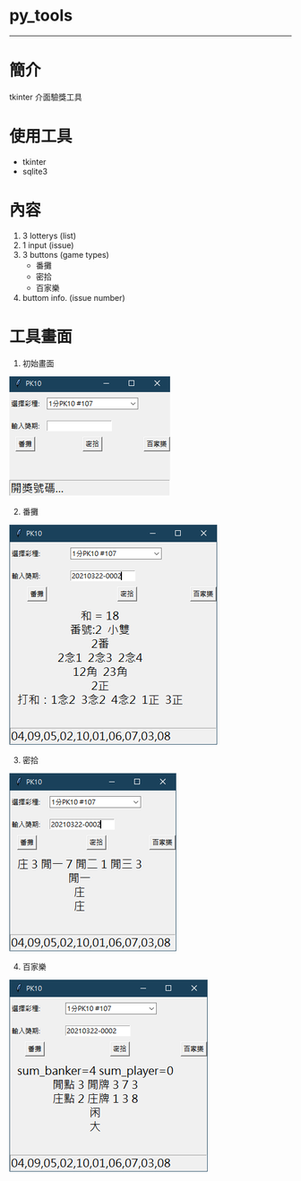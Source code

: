 # py_tools

----
# 簡介
tkinter 介面驗獎工具
# 使用工具
+ tkinter
+ sqlite3
# 內容
1. 3 lotterys (list)
2. 1 input (issue)
3. 3 buttons (game types)
   + 番攤
   + 密拾
   + 百家樂
4. buttom info. (issue number)
# 工具畫面
1. 初始畫面

![初始畫面](./images/init.png)

2. 番攤

![番攤](./images/fantan.png)

3. 密拾

![密拾](./images/mishi.png)

4. 百家樂

![百家樂](./images/bjl.png)
 
